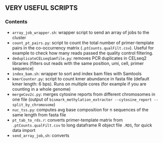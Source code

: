## VERY USEFUL SCRIPTS

### Contents
* `array_job_wrapper.sh`: wrapper script to send an array of jobs to the cluster
* `count_pt_pairs.py`: script to count the total number of primer-template pairs in the co-occurrency matrix (`.ptCounts.qualFilt.csv`). Useful for example to check how many reads passed the quality control filtering.
* `deduplicateCELseqSamfile.py`: removes PCR duplicates in CELseq2 libraries (filters out reads with the same position, umi, cell, primer sequence)
* `index_bam.sh`: wrapper to sort and index bam files with Samtools
* `kmerCounter.py`: script to count kmer abundance in fasta file (default kmer length: 6 bps). Runs on multiple cores (for example if you are counting in a whole genome)
* `mergeCov2c.py`: merges cytosine reports from different chromosomes in one file (output of `bismark_methylation_extractor --cytosine_report --split_by_chromosome`)
* `nuc_tss.py`: computes avg base composition for n sequences of the same length from fasta file
* `pt_tab_to_rds.r`: converts primer-template matrix from `.ptCounts.qualFilt.csv` to long dataframe R object file `.RDS`, for quick data import
* `send_array_job,sh`: converts
